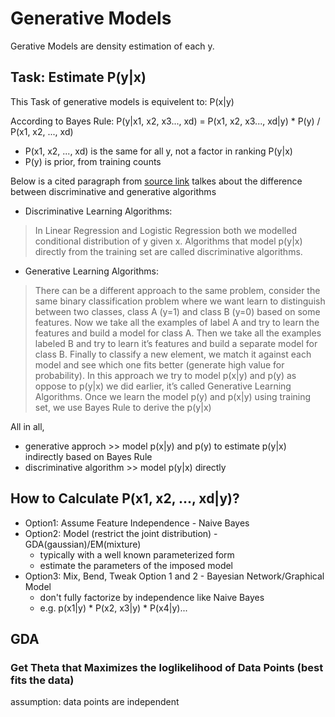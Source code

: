 # Generative Models

Gerative Models are density estimation of each y.

## Task: Estimate P(y|x)

This Task of generative models is equivelent to: P(x|y)

According to Bayes Rule: P(y|x1, x2, x3..., xd) = P(x1, x2, x3..., xd|y) * P(y) / P(x1, x2, ..., xd)
* P(x1, x2, ..., xd) is the same for all y, not a factor in ranking P(y|x)
* P(y) is prior, from training counts

Below is a cited paragraph from [source link](https://towardsdatascience.com/gaussian-discriminant-analysis-an-example-of-generative-learning-algorithms-2e336ba7aa5c) talkes about the difference between discriminative and generative algorithms

* Discriminative Learning Algorithms: 
>In Linear Regression and Logistic Regression both we modelled conditional distribution of y given x. Algorithms that model p(y|x) directly from the training set are called discriminative algorithms. 

* Generative Learning Algorithms: 
>There can be a different approach to the same problem, consider the same binary classification problem where we want learn to distinguish between two classes, class A (y=1) and class B (y=0) based on some features. Now we take all the examples of label A and try to learn the features and build a model for class A. Then we take all the examples labeled B and try to learn it’s features and build a separate model for class B. Finally to classify a new element, we match it against each model and see which one fits better (generate high value for probability). In this approach we try to model p(x|y) and p(y) as oppose to p(y|x) we did earlier, it’s called Generative Learning Algorithms. Once we learn the model p(y) and p(x|y) using training set, we use Bayes Rule to derive the p(y|x) 

All in all, 
* generative approch >> model p(x|y) and p(y) to estimate p(y|x) indirectly based on Bayes Rule
* discriminative algorithm >> model p(y|x) directly

## How to Calculate P(x1, x2, ..., xd|y)?

- Option1: Assume Feature Independence - Naive Bayes
- Option2: Model (restrict the joint distribution) - GDA(gaussian)/EM(mixture)
  - typically with a well known parameterized form
  - estimate the parameters of the imposed model
- Option3: Mix, Bend, Tweak Option 1 and 2 - Bayesian Network/Graphical Model
  - don't fully factorize by independence like Naive Bayes
  - e.g. p(x1|y) * P(x2, x3|y) * P(x4|y)...
  
  
## GDA
### Get Theta that Maximizes the loglikelihood of Data Points (best fits the data)
assumption: data points are independent


